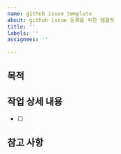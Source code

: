 ```yaml
---
name: github issue template
about: github issue 등록을 위한 템플릿
title: ''
labels: ''
assignees: ''

---
```


## 목적
> 
## 작업 상세 내용
- [ ]
## 참고 사항
